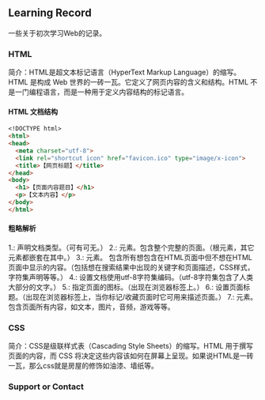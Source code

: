 ## Learning Record

一些关于初次学习Web的记录。

### HTML

简介：HTML是超文本标记语言（HyperText Markup Language）的缩写。HTML 是构成 Web 世界的一砖一瓦。它定义了网页内容的含义和结构。HTML 不是一门编程语言，而是一种用于定义内容结构的标记语言。

#### HTML 文档结构
```markdown
<!DOCTYPE html>
<html>
<head>
  <meta charset="utf-8">
  <link rel="shortcut icon" href="favicon.ico" type="image/x-icon">
  <title>【网页标题】</title>
</head>
<body>
  <h1>【页面内容题目】</h1>
  <p>【文本内容】</p>
</body>
</html>
```
#### 粗略解析
1.<!DOCTYPE html>: 声明文档类型。（可有可无。）
2.<html></html>: <html>元素。包含整个完整的页面。（根元素，其它元素都嵌套在其中。）
3.<head></head>: <head>元素。 包含所有想包含在HTML页面中但不想在HTML页面中显示的内容。（包括想在搜索结果中出现的关键字和页面描述，CSS样式，字符集声明等等。）
4.<meta charset="utf-8">: 设置文档使用utf-8字符集编码。（utf-8字符集包含了人类大部分的文字。）
5.<link rel="shortcut icon" href="favicon.ico" type="image/x-icon">: 指定页面的图标。（出现在浏览器标签上。）
6.<title></title>: 设置页面标题。（出现在浏览器标签上，当你标记/收藏页面时它可用来描述页面。）
7.<body></body>: <body>元素。 包含页面所有内容，如文本，图片，音频，游戏等等。


### CSS
简介：CSS是级联样式表（Cascading Style Sheets）的缩写。HTML 用于撰写页面的内容，而 CSS 将决定这些内容该如何在屏幕上呈现。如果说HTML是一砖一瓦，那么css就是房屋的修饰如油漆、墙纸等。


### Support or Contact


